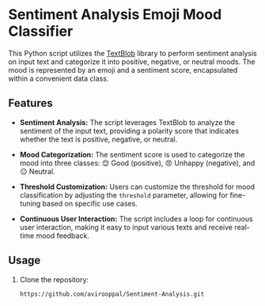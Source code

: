 # Sentiment Analysis Emoji Mood Classifier

This Python script utilizes the [TextBlob](https://textblob.readthedocs.io/en/dev/) library to perform sentiment analysis on input text and categorize it into positive, negative, or neutral moods. The mood is represented by an emoji and a sentiment score, encapsulated within a convenient data class.

## Features

- **Sentiment Analysis:** The script leverages TextBlob to analyze the sentiment of the input text, providing a polarity score that indicates whether the text is positive, negative, or neutral.

- **Mood Categorization:** The sentiment score is used to categorize the mood into three classes: 😊 Good (positive), 😠 Unhappy (negative), and 😐 Neutral.

- **Threshold Customization:** Users can customize the threshold for mood classification by adjusting the `threshold` parameter, allowing for fine-tuning based on specific use cases.

- **Continuous User Interaction:** The script includes a loop for continuous user interaction, making it easy to input various texts and receive real-time mood feedback.

## Usage

1. Clone the repository:
   ```bash
   https://github.com/avirooppal/Sentiment-Analysis.git

